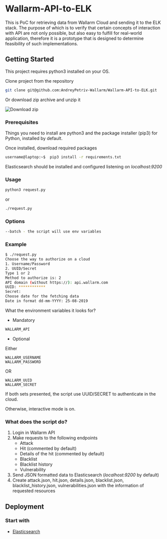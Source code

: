 # Wallarm-API-to-ELK

This is PoC for retrieving data from Wallarm Cloud and sending it to the ELK stack.
The purpose of which is to verify that certain concepts of interaction with API are not only possible, but also easy to fulfill for real-world application, therefore it is a prototype that is designed to determine feasibility of such implementations.

## Getting Started

This project requires python3 installed on your OS.

Clone project from the repository
```sh
git clone git@github.com:AndreyPetriv-Wallarm/Wallarm-API-to-ELK.git
```
Or download zip archive and unzip it

![Download zip](https://github.com/AndreyPetriv-Wallarm/Wallarm-API-to-ELK/blob/master/.images/download.png?raw=true)

### Prerequisites

Things you need to install are python3 and the package installer (pip3) for Python, installed by default.

Once installed, download required packages

```sh
username@laptop:~$  pip3 install -r requirements.txt
```

Elasticsearch should be installed and configured listening on *localhost:9200*

### Usage

```python 
python3 request.py
```
or
```sh
./request.py
```
### Options
```sh
--batch - the script will use env variables
```
### Example
```sh
$ ./request.py        
Choose the way to authorize on a cloud
1. Username/Password
2. UUID/Secret
Type 1 or 2
Method to authorize is: 2
API domain (without https://): api.wallarm.com
UUID: ************
Secret: 
Choose date for the fetching data
Date in format dd-mm-YYYY: 25-08-2019
```
What the environment variables it looks for?
- Mandatory
```sh
WALLARM_API
``` 
- Optional

Either
```
WALLARM_USERNAME
WALLARM_PASSWORD
```

OR

```
WALLARM_UUID
WALLARM_SECRET
```

If both sets presented, the script use UUID/SECRET to authenticate in the cloud.

Otherwise, interactive mode is on.

### What does the script do?

1. Login in Wallarm API
2. Make requests to the following endpoints
	* Attack
	* Hit (commented by default)
	* Details of the hit (commented by default)
	* Blacklist 
	* Blacklist history
	* Vulnerability
3. Send JSON formatted data to Elasticsearch (*localhost:9200* by default)
4. Create attack.json, hit.json, details.json, blacklist.json, blacklist_history.json, vulnerabilities.json with the information of requested resources

## Deployment

### Start with
- [Elasticsearch]


[Elasticsearch]: <https://www.elastic.co/products/elasticsearch>
